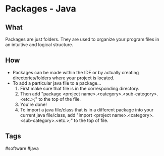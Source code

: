 # Packages - Java
## What
Packages are just folders. They are used to organize your program files in an intuitive and logical structure.  

## How
* Packages can be made within the IDE or by actually creating directories/folders where your project is located. 
* To add a particular java file to a package...
	1. First make sure that file is in the corresponding directory.  
	2. Then add "package \<project name\>.\<category\>.\<sub-category\>.\<etc.\>;" to the top of the file.
	3. You're done!
	4. To import a java file/class that is in a different package into your current java file/class, add "import \<project name\>.\<category\>.\<sub-category\>.\<etc.\>;" to the top of file.

## Tags
#software #java
